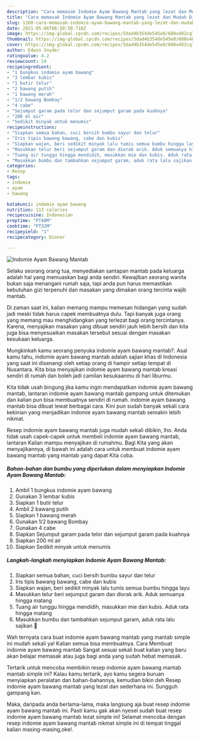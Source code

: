 ```yaml
---
description: "Cara memasak Indomie Ayam Bawang Mantab yang lezat dan Mudah Dibuat"
title: "Cara memasak Indomie Ayam Bawang Mantab yang lezat dan Mudah Dibuat"
slug: 1260-cara-memasak-indomie-ayam-bawang-mantab-yang-lezat-dan-mudah-dibuat
date: 2021-05-06T06:58:50.716Z
image: https://img-global.cpcdn.com/recipes/5dad4b354de545e0/680x482cq70/indomie-ayam-bawang-mantab-foto-resep-utama.jpg
thumbnail: https://img-global.cpcdn.com/recipes/5dad4b354de545e0/680x482cq70/indomie-ayam-bawang-mantab-foto-resep-utama.jpg
cover: https://img-global.cpcdn.com/recipes/5dad4b354de545e0/680x482cq70/indomie-ayam-bawang-mantab-foto-resep-utama.jpg
author: Edwin Snyder
ratingvalue: 4.2
reviewcount: 14
recipeingredient:
- "1 bungkus indomie ayam bawang"
- "3 lembar kubis"
- "1 butir telur"
- "2 bawang putih"
- "1 bawang merah"
- "1/2 bawang Bombay"
- "4 cabe"
- "Sejumput garam pada telor dan sejumput garam pada kuahnya"
- "200 ml air"
- "Sedikit minyak untuk menumis"
recipeinstructions:
- "Siapkan semua bahan, cuci bersih bumbu sayur dan telur"
- "Iris tipis bawang bawang, cabe dan kubis"
- "Siapkan wajan, beri sedikit minyak lalu tumis semua bumbu hingga layu"
- "Masukkan telur beri sejumput garam dan diorak arik. Aduk semuanya hingga matang"
- "Tuang air tunggu hingga mendidih, masukkan mie dan kubis. Aduk rata hingga matang"
- "Masukkan bumbu dan tambahkan sejumput garam, aduk rata lalu sajikan 🤤"
categories:
- Resep
tags:
- indomie
- ayam
- bawang

katakunci: indomie ayam bawang 
nutrition: 113 calories
recipecuisine: Indonesian
preptime: "PT40M"
cooktime: "PT32M"
recipeyield: "1"
recipecategory: Dinner

---
```



![Indomie Ayam Bawang Mantab](https://img-global.cpcdn.com/recipes/5dad4b354de545e0/680x482cq70/indomie-ayam-bawang-mantab-foto-resep-utama.jpg)

Selaku seorang orang tua, menyediakan santapan mantab pada keluarga adalah hal yang memuaskan bagi anda sendiri. Kewajiban seorang  wanita bukan saja menangani rumah saja, tapi anda pun harus memastikan kebutuhan gizi terpenuhi dan masakan yang dimakan orang tercinta wajib mantab.

Di zaman  saat ini, kalian memang mampu memesan hidangan yang sudah jadi meski tidak harus capek membuatnya dulu. Tapi banyak juga orang yang memang mau menghidangkan yang terlezat bagi orang tercintanya. Karena, menyajikan masakan yang dibuat sendiri jauh lebih bersih dan kita juga bisa menyesuaikan masakan tersebut sesuai dengan masakan kesukaan keluarga. 



Mungkinkah kamu seorang penyuka indomie ayam bawang mantab?. Asal kamu tahu, indomie ayam bawang mantab adalah sajian khas di Indonesia yang saat ini disenangi oleh setiap orang di hampir setiap tempat di Nusantara. Kita bisa menyajikan indomie ayam bawang mantab kreasi sendiri di rumah dan boleh jadi camilan kesukaanmu di hari liburmu.

Kita tidak usah bingung jika kamu ingin mendapatkan indomie ayam bawang mantab, lantaran indomie ayam bawang mantab gampang untuk ditemukan dan kalian pun bisa membuatnya sendiri di rumah. indomie ayam bawang mantab bisa dibuat lewat berbagai cara. Kini pun sudah banyak sekali cara kekinian yang menjadikan indomie ayam bawang mantab semakin lebih nikmat.

Resep indomie ayam bawang mantab juga mudah sekali dibikin, lho. Anda tidak usah capek-capek untuk membeli indomie ayam bawang mantab, lantaran Kalian mampu menyajikan di rumahmu. Bagi Kita yang akan menyajikannya, di bawah ini adalah cara untuk membuat indomie ayam bawang mantab yang mantab yang dapat Kita coba.

<!--inarticleads1-->

##### Bahan-bahan dan bumbu yang diperlukan dalam menyiapkan Indomie Ayam Bawang Mantab:

1. Ambil 1 bungkus indomie ayam bawang
1. Gunakan 3 lembar kubis
1. Siapkan 1 butir telur
1. Ambil 2 bawang putih
1. Siapkan 1 bawang merah
1. Gunakan 1/2 bawang Bombay
1. Gunakan 4 cabe
1. Siapkan Sejumput garam pada telor dan sejumput garam pada kuahnya
1. Siapkan 200 ml air
1. Siapkan Sedikit minyak untuk menumis




<!--inarticleads2-->

##### Langkah-langkah menyiapkan Indomie Ayam Bawang Mantab:

1. Siapkan semua bahan, cuci bersih bumbu sayur dan telur
1. Iris tipis bawang bawang, cabe dan kubis
1. Siapkan wajan, beri sedikit minyak lalu tumis semua bumbu hingga layu
1. Masukkan telur beri sejumput garam dan diorak arik. Aduk semuanya hingga matang
1. Tuang air tunggu hingga mendidih, masukkan mie dan kubis. Aduk rata hingga matang
1. Masukkan bumbu dan tambahkan sejumput garam, aduk rata lalu sajikan 🤤




Wah ternyata cara buat indomie ayam bawang mantab yang mantab simple ini mudah sekali ya! Kalian semua bisa membuatnya. Cara Membuat indomie ayam bawang mantab Sangat sesuai sekali buat kalian yang baru akan belajar memasak atau juga bagi anda yang sudah hebat memasak.

Tertarik untuk mencoba membikin resep indomie ayam bawang mantab mantab simple ini? Kalau kamu tertarik, ayo kamu segera buruan menyiapkan peralatan dan bahan-bahannya, kemudian bikin deh Resep indomie ayam bawang mantab yang lezat dan sederhana ini. Sungguh gampang kan. 

Maka, daripada anda berlama-lama, maka langsung aja buat resep indomie ayam bawang mantab ini. Pasti kamu gak akan nyesel sudah buat resep indomie ayam bawang mantab lezat simple ini! Selamat mencoba dengan resep indomie ayam bawang mantab nikmat simple ini di tempat tinggal kalian masing-masing,oke!.

